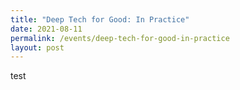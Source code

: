 ```yaml
---
title: "Deep Tech for Good: In Practice"
date: 2021-08-11
permalink: /events/deep-tech-for-good-in-practice
layout: post
---
```

test